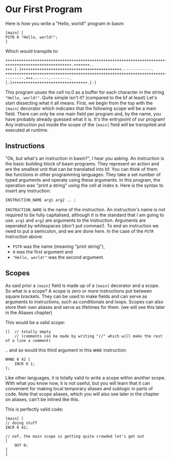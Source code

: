 # Our First Program

Here is how you write a "Hello, world!" program in basm:

```basm
[main] [
PSTR 0 "Hello, world!";
]
```

Which would transpile to:
```bf
++++++++++++++++++++++++++++++++++++++++++++++++++++++++++++++++++++++++.
+++++++++++++++++++++++++++++.+++++++..
+++.[-]++++++++++++++++++++++++++++++++++++++++++++.------------.
+++++++++++++++++++++++++++++++++++++++++++++++++++++++++++++++++++++++++++++++++++++++.
--------.+++.------.--------.
[-]+++++++++++++++++++++++++++++++++.[-]
```

This program usues the cell no.0 as a buffer for each character in the string `"Hello, world!"`.
Quite simple isn't it? (compared to the bf at least) Let's start dissecting what it all means.
First, we begin from the top with the `[main]` decorator which indicates that the following
scope will be a main field. There can only be one main field per program and, by the name, you
have probably already guessed what it is. It's the entrypoint of our program! Any instruction put inside the scope of the `[main]` field will be transpiled and executed at runtime.

## Instructions
"Ok, but what's an instruction in basm?", I hear you asking.
An instruction is the basic building block of basm programs.
They represent an action and are the smallest unit that can be translated into bf.
You can think of them like functions in other programming languages:
They take a set number of typed arguments and operate using these arguments.
In this program, the operation was "print a string" using the cell at index `0`.
Here is the syntax to insert any instruction:
```
INSTRUCTION_NAME arg1 arg2 .. ;
```
`INSTRUCTION_NAME` is the name of the instruction.
An instruction's name is not required to be fully capitalised,
although it is the standard that I am going to use.
`arg1` and `arg2` are arguments to the instruction.
Arguments are seperated by whitespaces (don't put commas!).
To end an instruction we need to put a semicolon, and we are done here.
In the case of the `PSTR` instruction above:
* `PSTR` was the name (meaning "print string"),
* `0` was the first argument and
* `"Hello, world!"` was the second argument.

## Scopes
As said prior a `[main]` field is made up of a `[main]` decorator and a scope. So what is a scope?
A scope is zero or more instructions put between square brackets.
They can be used to make fields and can serve as arguments to instructions,
such as conditionals and loops.
Scopes can also store their own aliases and serve as lifetimes for them.
(we will see this later in the Aliases chapter)

This would be a valid scope:
```basm
[]  // totally empty
    // (comments can be made by writing "//" which will make the rest of a line a comment)
```

.. and so would this third argument in this `WHNE` instruction:
```basm
WHNE 0 42 [
    INCR 0 1;
];
```

Like other languages, it is totally valid to write a scope within another scope.
With what you know now, it is not useful, but you will learn that
it can convenient for making local temporary aliases and sublogic in parts of code.
Note that scope aliases, which you will also see later in the chapter on aliases,
can't be inlined like this.

This is perfectly valid code:
```basm
[main] [
// doing stuff
INCR 0 42;

// oof, the main scope is getting quite crowded let's get out
[
    OUT 0;
]
]
```
